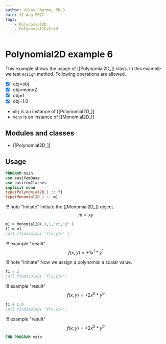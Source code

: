 ```yaml
---
author: Vikas Sharma, Ph.D.
date: 12 Aug 2022
tags:
    - Polynomial2D
    - Polynomial2D/Grad
---
```


# Polynomial2D example 6

This example shows the usage of [[Polynomial2D_]] class. In this example we test `Assign` method. Following operations are allowed.

- [x] obj=obj
- [x] obj=mono2
- [x] obj=1
- [x] obj=1.0

- `obj` is an instance of [[Polynomial2D_]]
- `mono` is an instance of [[Monomial2D_]]

## Modules and classes

- [[Polynomial2D_]]

## Usage

```fortran
PROGRAM main
use easifemBase
use easifemClasses
implicit none
type(Polynomial2D_) :: f1
type(Monomial2D_) :: m1
```

!!! note "Initiate"
Initiate the [[Monomial2D_]] object.
$$
m=xy
$$

```fortran
m1 = Monomial2D( 1,1,"x","y" )
f1 = m1
call f1%display( 'f(x,y)=' )
```

!!! example "result"
$$
f(x,y)=+1x^1*y^1
$$

!!! note "Initiate"
Now we assign a polynomial a scalar value.

```fortran
f1 = 2
call f1%display( 'f(x,y)=')
```

!!! example "result"
$$
f(x,y)=+2x^0*y^0
$$

```fortran
f1 = 2.0
call f1%display( 'f(x,y)=')
```

!!! example "result"
$$
f(x,y)=+2x^0*y^0
$$

```fortran
END PROGRAM main
```
